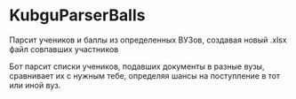# KubguParserBalls
Парсит учеников и баллы из определенных ВУЗов, создавая новый .xlsx файл совпавших участников

Бот парсит списки учеников, подавших документы в разные вузы, сравнивает их с нужным тебе, определяя шансы на поступление в тот или иной вуз.
